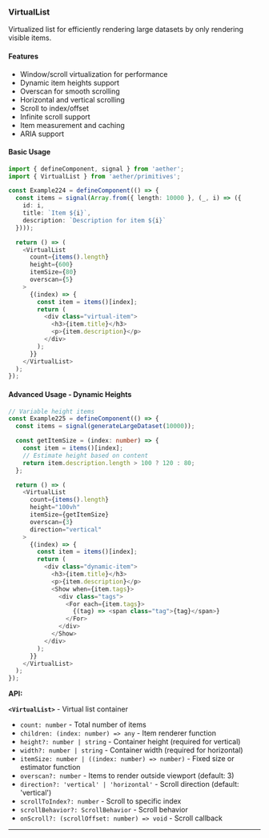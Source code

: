 ### VirtualList

Virtualized list for efficiently rendering large datasets by only rendering visible items.

#### Features

- Window/scroll virtualization for performance
- Dynamic item heights support
- Overscan for smooth scrolling
- Horizontal and vertical scrolling
- Scroll to index/offset
- Infinite scroll support
- Item measurement and caching
- ARIA support

#### Basic Usage

```typescript
import { defineComponent, signal } from 'aether';
import { VirtualList } from 'aether/primitives';

const Example224 = defineComponent(() => {
  const items = signal(Array.from({ length: 10000 }, (_, i) => ({
    id: i,
    title: `Item ${i}`,
    description: `Description for item ${i}`
  })));

  return () => (
    <VirtualList
      count={items().length}
      height={600}
      itemSize={80}
      overscan={5}
    >
      {(index) => {
        const item = items()[index];
        return (
          <div class="virtual-item">
            <h3>{item.title}</h3>
            <p>{item.description}</p>
          </div>
        );
      }}
    </VirtualList>
  );
});
```

#### Advanced Usage - Dynamic Heights

```typescript
// Variable height items
const Example225 = defineComponent(() => {
  const items = signal(generateLargeDataset(10000));

  const getItemSize = (index: number) => {
    const item = items()[index];
    // Estimate height based on content
    return item.description.length > 100 ? 120 : 80;
  };

  return () => (
    <VirtualList
      count={items().length}
      height="100vh"
      itemSize={getItemSize}
      overscan={3}
      direction="vertical"
    >
      {(index) => {
        const item = items()[index];
        return (
          <div class="dynamic-item">
            <h3>{item.title}</h3>
            <p>{item.description}</p>
            <Show when={item.tags}>
              <div class="tags">
                <For each={item.tags}>
                  {(tag) => <span class="tag">{tag}</span>}
                </For>
              </div>
            </Show>
          </div>
        );
      }}
    </VirtualList>
  );
});
```

**API:**

**`<VirtualList>`** - Virtual list container
- `count: number` - Total number of items
- `children: (index: number) => any` - Item renderer function
- `height?: number | string` - Container height (required for vertical)
- `width?: number | string` - Container width (required for horizontal)
- `itemSize: number | ((index: number) => number)` - Fixed size or estimator function
- `overscan?: number` - Items to render outside viewport (default: 3)
- `direction?: 'vertical' | 'horizontal'` - Scroll direction (default: 'vertical')
- `scrollToIndex?: number` - Scroll to specific index
- `scrollBehavior?: ScrollBehavior` - Scroll behavior
- `onScroll?: (scrollOffset: number) => void` - Scroll callback

---

